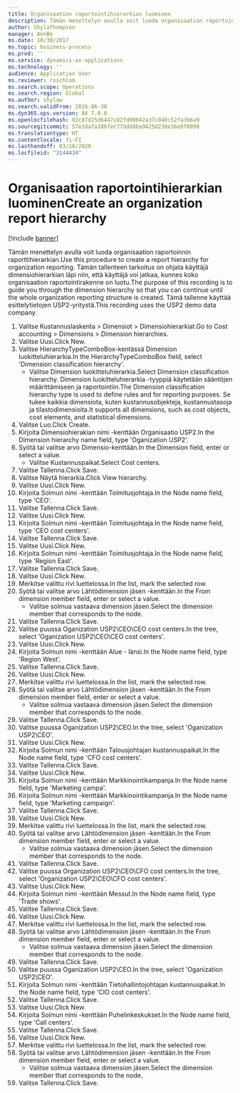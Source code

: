 ```yaml
---
title: Organisaation raportointihierarkian luominen
description: Tämän menettelyn avulla voit luoda organisaation raportoinnin raporttihierarkian.
author: ShylaThompson
manager: AnnBe
ms.date: 10/30/2017
ms.topic: business-process
ms.prod: ''
ms.service: dynamics-ax-applications
ms.technology: ''
audience: Application User
ms.reviewer: roschlom
ms.search.scope: Operations
ms.search.region: Global
ms.author: shylaw
ms.search.validFrom: 2016-06-30
ms.dyn365.ops.version: AX 7.0.0
ms.openlocfilehash: 02c87d25db447c82fd00042a37c040c52fa366a9
ms.sourcegitcommit: 57e1dafa186fec77ddd8ba9425d238e36e0f0998
ms.translationtype: HT
ms.contentlocale: fi-FI
ms.lasthandoff: 03/18/2020
ms.locfileid: "3144434"
---
```

# <a name="create-an-organization-report-hierarchy"></a><span data-ttu-id="9b4aa-103">Organisaation raportointihierarkian luominen</span><span class="sxs-lookup"><span data-stu-id="9b4aa-103">Create an organization report hierarchy</span></span>

[!include [banner](../../includes/banner.md)]

<span data-ttu-id="9b4aa-104">Tämän menettelyn avulla voit luoda organisaation raportoinnin raporttihierarkian.</span><span class="sxs-lookup"><span data-stu-id="9b4aa-104">Use this procedure to create a report hierarchy for organization reporting.</span></span> <span data-ttu-id="9b4aa-105">Tämän tallenteen tarkoitus on ohjata käyttäjä dimensiohierarkian läpi niin, että käyttäjä voi jatkaa, kunnes koko organisaation raportointirakenne on luotu.</span><span class="sxs-lookup"><span data-stu-id="9b4aa-105">The purpose of this recording is to guide you through the dimension hierarchy so that you can continue until the whole organization reporting structure is created.</span></span> <span data-ttu-id="9b4aa-106">Tämä tallenne käyttää esittelytietojen USP2-yritystä.</span><span class="sxs-lookup"><span data-stu-id="9b4aa-106">This recording uses the USP2 demo data company.</span></span>

1. <span data-ttu-id="9b4aa-107">Valitse Kustannuslaskenta > Dimensiot > Dimensiohierarkiat.</span><span class="sxs-lookup"><span data-stu-id="9b4aa-107">Go to Cost accounting > Dimensions > Dimension hierarchies.</span></span>
2. <span data-ttu-id="9b4aa-108">Valitse Uusi.</span><span class="sxs-lookup"><span data-stu-id="9b4aa-108">Click New.</span></span>
3. <span data-ttu-id="9b4aa-109">Valitse HierarchyTypeComboBox-kentässä Dimension luokitteluhierarkia.</span><span class="sxs-lookup"><span data-stu-id="9b4aa-109">In the HierarchyTypeComboBox field, select 'Dimension classification hierarchy'.</span></span>
    * <span data-ttu-id="9b4aa-110">Valitse Dimension luokitteluhierarkia.</span><span class="sxs-lookup"><span data-stu-id="9b4aa-110">Select Dimension classification hierarchy.</span></span> <span data-ttu-id="9b4aa-111">Dimension luokitteluhierarkia -tyyppiä käytetään sääntöjen määrittämiseen ja raportointiin.</span><span class="sxs-lookup"><span data-stu-id="9b4aa-111">The Dimension classification hierarchy type is used to define rules and for reporting purposes.</span></span> <span data-ttu-id="9b4aa-112">Se tukee kaikkia dimensiota, kuten kustannusobjekteja, kustannustasoja ja tilastodimensioita.</span><span class="sxs-lookup"><span data-stu-id="9b4aa-112">It supports all dimensions, such as cost objects, cost elements, and statistical dimensions.</span></span>  
4. <span data-ttu-id="9b4aa-113">Valitse Luo.</span><span class="sxs-lookup"><span data-stu-id="9b4aa-113">Click Create.</span></span>
5. <span data-ttu-id="9b4aa-114">Kirjoita Dimensiohierakian nimi -kenttään Organisaatio USP2.</span><span class="sxs-lookup"><span data-stu-id="9b4aa-114">In the Dimension hierarchy name field, type 'Oganization USP2'.</span></span>
6. <span data-ttu-id="9b4aa-115">Syötä tai valitse arvo Dimensio-kenttään.</span><span class="sxs-lookup"><span data-stu-id="9b4aa-115">In the Dimension field, enter or select a value.</span></span>
    * <span data-ttu-id="9b4aa-116">Valitse Kustannuspaikat.</span><span class="sxs-lookup"><span data-stu-id="9b4aa-116">Select Cost centers.</span></span>  
7. <span data-ttu-id="9b4aa-117">Valitse Tallenna.</span><span class="sxs-lookup"><span data-stu-id="9b4aa-117">Click Save.</span></span>
8. <span data-ttu-id="9b4aa-118">Valitse Näytä hierarkia.</span><span class="sxs-lookup"><span data-stu-id="9b4aa-118">Click View hierarchy.</span></span>
9. <span data-ttu-id="9b4aa-119">Valitse Uusi.</span><span class="sxs-lookup"><span data-stu-id="9b4aa-119">Click New.</span></span>
10. <span data-ttu-id="9b4aa-120">Kirjoita Solmun nimi -kenttään Toimitusjohtaja.</span><span class="sxs-lookup"><span data-stu-id="9b4aa-120">In the Node name field, type 'CEO'.</span></span>
11. <span data-ttu-id="9b4aa-121">Valitse Tallenna.</span><span class="sxs-lookup"><span data-stu-id="9b4aa-121">Click Save.</span></span>
12. <span data-ttu-id="9b4aa-122">Valitse Uusi.</span><span class="sxs-lookup"><span data-stu-id="9b4aa-122">Click New.</span></span>
13. <span data-ttu-id="9b4aa-123">Kirjoita Solmun nimi -kenttään Toimitusjohtaja.</span><span class="sxs-lookup"><span data-stu-id="9b4aa-123">In the Node name field, type 'CEO cost centers'.</span></span>
14. <span data-ttu-id="9b4aa-124">Valitse Tallenna.</span><span class="sxs-lookup"><span data-stu-id="9b4aa-124">Click Save.</span></span>
15. <span data-ttu-id="9b4aa-125">Valitse Uusi.</span><span class="sxs-lookup"><span data-stu-id="9b4aa-125">Click New.</span></span>
16. <span data-ttu-id="9b4aa-126">Kirjoita Solmun nimi -kenttään Toimitusjohtaja.</span><span class="sxs-lookup"><span data-stu-id="9b4aa-126">In the Node name field, type 'Region East'.</span></span>
17. <span data-ttu-id="9b4aa-127">Valitse Tallenna.</span><span class="sxs-lookup"><span data-stu-id="9b4aa-127">Click Save.</span></span>
18. <span data-ttu-id="9b4aa-128">Valitse Uusi.</span><span class="sxs-lookup"><span data-stu-id="9b4aa-128">Click New.</span></span>
19. <span data-ttu-id="9b4aa-129">Merkitse valittu rivi luettelossa.</span><span class="sxs-lookup"><span data-stu-id="9b4aa-129">In the list, mark the selected row.</span></span>
20. <span data-ttu-id="9b4aa-130">Syötä tai valitse arvo Lähtödimension jäsen -kenttään.</span><span class="sxs-lookup"><span data-stu-id="9b4aa-130">In the From dimension member field, enter or select a value.</span></span>
    * <span data-ttu-id="9b4aa-131">Valitse solmua vastaava dimension jäsen.</span><span class="sxs-lookup"><span data-stu-id="9b4aa-131">Select the dimension member that corresponds to the node.</span></span>  
21. <span data-ttu-id="9b4aa-132">Valitse Tallenna.</span><span class="sxs-lookup"><span data-stu-id="9b4aa-132">Click Save.</span></span>
22. <span data-ttu-id="9b4aa-133">Valitse puussa Oganization USP2\CEO\CEO cost centers.</span><span class="sxs-lookup"><span data-stu-id="9b4aa-133">In the tree, select 'Oganization USP2\CEO\CEO cost centers'.</span></span>
23. <span data-ttu-id="9b4aa-134">Valitse Uusi.</span><span class="sxs-lookup"><span data-stu-id="9b4aa-134">Click New.</span></span>
24. <span data-ttu-id="9b4aa-135">Kirjoita Solmun nimi -kenttään Alue - länsi.</span><span class="sxs-lookup"><span data-stu-id="9b4aa-135">In the Node name field, type 'Region West'.</span></span>
25. <span data-ttu-id="9b4aa-136">Valitse Tallenna.</span><span class="sxs-lookup"><span data-stu-id="9b4aa-136">Click Save.</span></span>
26. <span data-ttu-id="9b4aa-137">Valitse Uusi.</span><span class="sxs-lookup"><span data-stu-id="9b4aa-137">Click New.</span></span>
27. <span data-ttu-id="9b4aa-138">Merkitse valittu rivi luettelossa.</span><span class="sxs-lookup"><span data-stu-id="9b4aa-138">In the list, mark the selected row.</span></span>
28. <span data-ttu-id="9b4aa-139">Syötä tai valitse arvo Lähtödimension jäsen -kenttään.</span><span class="sxs-lookup"><span data-stu-id="9b4aa-139">In the From dimension member field, enter or select a value.</span></span>
    * <span data-ttu-id="9b4aa-140">Valitse solmua vastaava dimension jäsen.</span><span class="sxs-lookup"><span data-stu-id="9b4aa-140">Select the dimension member that corresponds to the node.</span></span>  
29. <span data-ttu-id="9b4aa-141">Valitse Tallenna.</span><span class="sxs-lookup"><span data-stu-id="9b4aa-141">Click Save.</span></span>
30. <span data-ttu-id="9b4aa-142">Valitse puussa Oganization USP2\CEO.</span><span class="sxs-lookup"><span data-stu-id="9b4aa-142">In the tree, select 'Oganization USP2\CEO'.</span></span>
31. <span data-ttu-id="9b4aa-143">Valitse Uusi.</span><span class="sxs-lookup"><span data-stu-id="9b4aa-143">Click New.</span></span>
32. <span data-ttu-id="9b4aa-144">Kirjoita Solmun nimi -kenttään Talousjohtajan kustannuspaikat.</span><span class="sxs-lookup"><span data-stu-id="9b4aa-144">In the Node name field, type 'CFO cost centers'.</span></span>
33. <span data-ttu-id="9b4aa-145">Valitse Tallenna.</span><span class="sxs-lookup"><span data-stu-id="9b4aa-145">Click Save.</span></span>
34. <span data-ttu-id="9b4aa-146">Valitse Uusi.</span><span class="sxs-lookup"><span data-stu-id="9b4aa-146">Click New.</span></span>
35. <span data-ttu-id="9b4aa-147">Kirjoita Solmun nimi -kenttään Markkinointikampanja.</span><span class="sxs-lookup"><span data-stu-id="9b4aa-147">In the Node name field, type 'Marketing campa'.</span></span>
36. <span data-ttu-id="9b4aa-148">Kirjoita Solmun nimi -kenttään Markkinointikampanja.</span><span class="sxs-lookup"><span data-stu-id="9b4aa-148">In the Node name field, type 'Marketing campaign'.</span></span>
37. <span data-ttu-id="9b4aa-149">Valitse Tallenna.</span><span class="sxs-lookup"><span data-stu-id="9b4aa-149">Click Save.</span></span>
38. <span data-ttu-id="9b4aa-150">Valitse Uusi.</span><span class="sxs-lookup"><span data-stu-id="9b4aa-150">Click New.</span></span>
39. <span data-ttu-id="9b4aa-151">Merkitse valittu rivi luettelossa.</span><span class="sxs-lookup"><span data-stu-id="9b4aa-151">In the list, mark the selected row.</span></span>
40. <span data-ttu-id="9b4aa-152">Syötä tai valitse arvo Lähtödimension jäsen -kenttään.</span><span class="sxs-lookup"><span data-stu-id="9b4aa-152">In the From dimension member field, enter or select a value.</span></span>
    * <span data-ttu-id="9b4aa-153">Valitse solmua vastaava dimension jäsen.</span><span class="sxs-lookup"><span data-stu-id="9b4aa-153">Select the dimension member that corresponds to the node.</span></span>  
41. <span data-ttu-id="9b4aa-154">Valitse Tallenna.</span><span class="sxs-lookup"><span data-stu-id="9b4aa-154">Click Save.</span></span>
42. <span data-ttu-id="9b4aa-155">Valitse puussa Organization USP2\CEO\CFO cost centers.</span><span class="sxs-lookup"><span data-stu-id="9b4aa-155">In the tree, select 'Organization USP2\CEO\CFO cost centers'.</span></span>
43. <span data-ttu-id="9b4aa-156">Valitse Uusi.</span><span class="sxs-lookup"><span data-stu-id="9b4aa-156">Click New.</span></span>
44. <span data-ttu-id="9b4aa-157">Kirjoita Solmun nimi -kenttään Messut.</span><span class="sxs-lookup"><span data-stu-id="9b4aa-157">In the Node name field, type 'Trade shows'.</span></span>
45. <span data-ttu-id="9b4aa-158">Valitse Tallenna.</span><span class="sxs-lookup"><span data-stu-id="9b4aa-158">Click Save.</span></span>
46. <span data-ttu-id="9b4aa-159">Valitse Uusi.</span><span class="sxs-lookup"><span data-stu-id="9b4aa-159">Click New.</span></span>
47. <span data-ttu-id="9b4aa-160">Merkitse valittu rivi luettelossa.</span><span class="sxs-lookup"><span data-stu-id="9b4aa-160">In the list, mark the selected row.</span></span>
48. <span data-ttu-id="9b4aa-161">Syötä tai valitse arvo Lähtödimension jäsen -kenttään.</span><span class="sxs-lookup"><span data-stu-id="9b4aa-161">In the From dimension member field, enter or select a value.</span></span>
    * <span data-ttu-id="9b4aa-162">Valitse solmua vastaava dimension jäsen.</span><span class="sxs-lookup"><span data-stu-id="9b4aa-162">Select the dimension member that corresponds to the node.</span></span>  
49. <span data-ttu-id="9b4aa-163">Valitse Tallenna.</span><span class="sxs-lookup"><span data-stu-id="9b4aa-163">Click Save.</span></span>
50. <span data-ttu-id="9b4aa-164">Valitse puussa Oganization USP2\CEO.</span><span class="sxs-lookup"><span data-stu-id="9b4aa-164">In the tree, select 'Oganization USP2\CEO'.</span></span>
51. <span data-ttu-id="9b4aa-165">Kirjoita Solmun nimi -kenttään Tietohallintojohtajan kustannuspaikat.</span><span class="sxs-lookup"><span data-stu-id="9b4aa-165">In the Node name field, type 'CIO cost centers'.</span></span>
52. <span data-ttu-id="9b4aa-166">Valitse Tallenna.</span><span class="sxs-lookup"><span data-stu-id="9b4aa-166">Click Save.</span></span>
53. <span data-ttu-id="9b4aa-167">Valitse Uusi.</span><span class="sxs-lookup"><span data-stu-id="9b4aa-167">Click New.</span></span>
54. <span data-ttu-id="9b4aa-168">Kirjoita Solmun nimi -kenttään Puhelinkeskukset.</span><span class="sxs-lookup"><span data-stu-id="9b4aa-168">In the Node name field, type 'Call centers'.</span></span>
55. <span data-ttu-id="9b4aa-169">Valitse Tallenna.</span><span class="sxs-lookup"><span data-stu-id="9b4aa-169">Click Save.</span></span>
56. <span data-ttu-id="9b4aa-170">Valitse Uusi.</span><span class="sxs-lookup"><span data-stu-id="9b4aa-170">Click New.</span></span>
57. <span data-ttu-id="9b4aa-171">Merkitse valittu rivi luettelossa.</span><span class="sxs-lookup"><span data-stu-id="9b4aa-171">In the list, mark the selected row.</span></span>
58. <span data-ttu-id="9b4aa-172">Syötä tai valitse arvo Lähtödimension jäsen -kenttään.</span><span class="sxs-lookup"><span data-stu-id="9b4aa-172">In the From dimension member field, enter or select a value.</span></span>
    * <span data-ttu-id="9b4aa-173">Valitse solmua vastaava dimension jäsen.</span><span class="sxs-lookup"><span data-stu-id="9b4aa-173">Select the dimension member that corresponds to the node.</span></span>  
59. <span data-ttu-id="9b4aa-174">Valitse Tallenna.</span><span class="sxs-lookup"><span data-stu-id="9b4aa-174">Click Save.</span></span>

